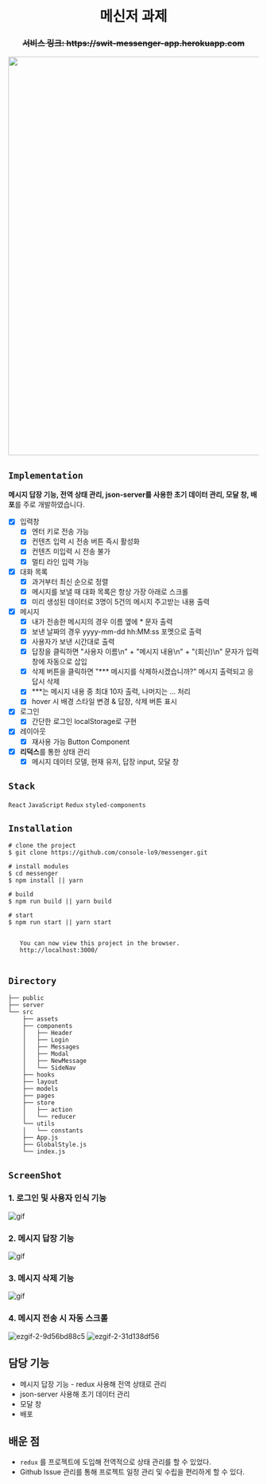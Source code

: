 <h1 align="center"> 메신저 과제 </h1>

<h3 align="center"> <strike>서비스 링크: https://swit-messenger-app.herokuapp.com</strike></h3>

<p align="center"><img width="800" src="https://user-images.githubusercontent.com/43867711/158022840-5a7038eb-3d58-429c-8ca8-90ad224800cd.png" /></p>

## `Implementation`

**메시지 답장 기능, 전역 상태 관리, json-server를 사용한 초기 데이터 관리, 모달 창, 배포**를 주로 개발하였습니다.

-   [x] 입력창
    -   [x] 엔터 키로 전송 가능
    -   [x] 컨텐츠 입력 시 전송 버튼 즉시 활성화
    -   [x] 컨텐츠 미입력 시 전송 불가
    -   [x] 멀티 라인 입력 가능
-   [x] 대화 목록
    -   [x] 과거부터 최신 순으로 정렬
    -   [x] 메시지를 보낼 때 대화 목록은 항상 가장 아래로 스크롤
    -   [x] 미리 생성된 데이터로 3명이 5건의 메시지 주고받는 내용 출력
-   [x] 메시지
    -   [x] 내가 전송한 메시지의 경우 이름 옆에 \* 문자 출력
    -   [x] 보낸 날짜의 경우 yyyy-mm-dd hh:MM:ss 포멧으로 출력
    -   [x] 사용자가 보낸 시간대로 출력
    -   [x] 답장을 클릭하면 "사용자 이름\n" + "메시지 내용\n" + "(회신)\n" 문자가 입력창에 자동으로 삽입
    -   [x] 삭제 버튼을 클릭하면 "\*\*\* 메시지를 삭제하시겠습니까?" 메시지 출력되고 응답시 삭제
    -   [x] \*\*\*는 메시지 내용 중 최대 10자 출력, 나머지는 ... 처리
    -   [x] hover 시 배경 스타일 변경 & 답장, 삭제 버튼 표시
-   [x] 로그인
    -   [x] 간단한 로그인 localStorage로 구현
-   [x] 레이아웃
    -   [x] 재사용 가능 Button Component
-   [x] **리덕스**를 통한 상태 관리
    -   [x] 메시지 데이터 모델, 현재 유저, 답장 input, 모달 창

## `Stack`

`React` `JavaScript` `Redux` `styled-components`

## `Installation`

```
# clone the project
$ git clone https://github.com/console-lo9/messenger.git

# install modules
$ cd messenger
$ npm install || yarn

# build
$ npm run build || yarn build

# start
$ npm run start || yarn start

⠀
⠀  You can now view this project in the browser.
⠀  http://localhost:3000/
⠀
```

## `Directory`

    ├── public
    ├── server
    └── src
        ├── assets
        ├── components
        │   ├── Header
        │   ├── Login
        │   ├── Messages
        │   ├── Modal
        │   ├── NewMessage
        │   └── SideNav
        ├── hooks
        ├── layout
        ├── models
        ├── pages
        ├── store
        │   ├── action
        │   └── reducer
        └── utils
        │   └── constants
        ├── App.js
        ├── GlobalStyle.js
        └── index.js

## `ScreenShot`

### 1. 로그인 및 사용자 인식 기능

 <img src='https://user-images.githubusercontent.com/93258739/153690714-76369c95-2cd7-481a-9389-a3e0f5f3b674.gif' alt="gif" />

### 2. 메시지 답장 기능

 <img src='https://user-images.githubusercontent.com/93258739/153690928-27c0cc72-14f5-41ee-9dd6-217544ceabb0.gif' alt="gif" />

### 3. 메시지 삭제 기능

 <img src='https://user-images.githubusercontent.com/93258739/153691138-ae9da50d-ad2b-46bb-afdd-efe0debc3717.gif' alt="gif" />

### 4. 메시지 전송 시 자동 스크롤

![ezgif-2-9d56bd88c5](https://user-images.githubusercontent.com/43867711/153703977-674e70e2-fabc-4bc1-9d40-f4347eea6214.gif)
![ezgif-2-31d138df56](https://user-images.githubusercontent.com/43867711/153703984-fd39f566-a2fc-44b1-bb04-8c43695735ed.gif)

## 담당 기능

- 메시지 답장 기능 - redux 사용해 전역 상태로 관리
- json-server 사용해 초기 데이터 관리
- 모달 창
- 배포

## 배운 점

- `redux` 를 프로젝트에 도입해 전역적으로 상태 관리를 할 수 있었다.
- Github Issue 관리를 통해 프로젝트 일정 관리 및 수립을 편리하게 할 수 있다.
